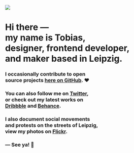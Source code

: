 ![](https://github.com/tobimori/tobimori/raw/main/wave.gif)
<h1>
  Hi there ― <br> 
  my name is Tobias, <br> 
  designer, frontend developer, <br> 
  and maker based in Leipzig.
</h1>

<h3>
  I occasionally contribute to open <br>
  source projects <a href="https://github.com/tobimori?tab=repositories">here on GitHub</a>. ❤️
</h3>

<h3>
  You can also follow me on <a href="https://twitter.com/tobimori">Twitter</a>,
  <br>
  or check out my latest works on 
  <br>
  <a href="https://dribbble.com/tobimori">Dribbble</a> and <a href="https://behance.net/tobimori">Behance</a>.
</h3>

<h3>
  I also document social movements 
  <br>
  and protests on the streets of Leipzig,
  <br>
  view my photos on <a href="https://flickr.com/tobimori">Flickr</a>.
</h3>

<h3>
  ― See ya! 👋
</h3>
